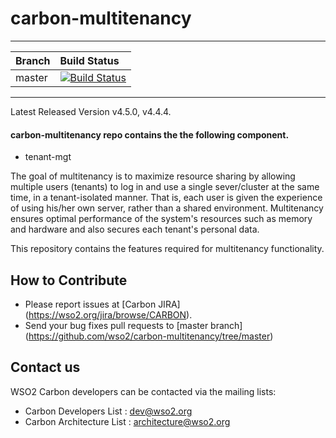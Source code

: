 # carbon-multitenancy

---

|  Branch | Build Status |
| :------------ |:-------------
| master      | [![Build Status](https://wso2.org/jenkins/job/carbon-multitenancy/badge/icon)](https://wso2.org/jenkins/job/carbon-multitenancy) |


---

Latest Released Version v4.5.0, v4.4.4.

#### carbon-multitenancy repo contains the the following component.

* tenant-mgt

The goal of multitenancy is to maximize resource sharing by allowing multiple users (tenants) to log in and use a single sever/cluster at the same time, in a tenant-isolated manner. That is, each user is given the experience of using his/her own server, rather than a shared environment. Multitenancy ensures optimal performance of the system's resources such as memory and hardware and also secures each tenant's personal data.

This repository contains the features required for multitenancy functionality.

## How to Contribute
* Please report issues at [Carbon JIRA] (https://wso2.org/jira/browse/CARBON).
* Send your bug fixes pull requests to [master branch] (https://github.com/wso2/carbon-multitenancy/tree/master)

## Contact us
WSO2 Carbon developers can be contacted via the mailing lists:

* Carbon Developers List : dev@wso2.org
* Carbon Architecture List : architecture@wso2.org
